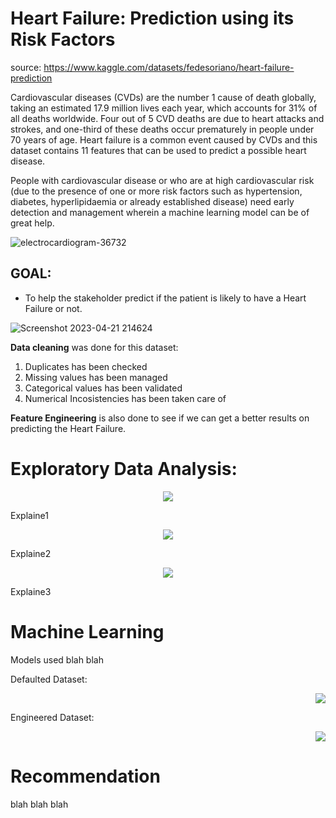 # Heart Failure: Prediction using its Risk Factors

source: https://www.kaggle.com/datasets/fedesoriano/heart-failure-prediction

Cardiovascular diseases (CVDs) are the number 1 cause of death globally, taking an estimated 17.9 million lives each year, which accounts for 31% of all deaths worldwide. Four out of 5 CVD deaths are due to heart attacks and strokes, and one-third of these deaths occur prematurely in people under 70 years of age. Heart failure is a common event caused by CVDs and this dataset contains 11 features that can be used to predict a possible heart disease.

People with cardiovascular disease or who are at high cardiovascular risk (due to the presence of one or more risk factors such as hypertension, diabetes, hyperlipidaemia or already established disease) need early detection and management wherein a machine learning model can be of great help.

![electrocardiogram-36732](https://user-images.githubusercontent.com/125017784/230833923-0714860a-dca3-4971-bed7-eda5e18125ad.png)

## GOAL: 
- To help the stakeholder predict if the patient is likely to have a Heart Failure or not.

![Screenshot 2023-04-21 214624](https://user-images.githubusercontent.com/125017784/235896527-ae16e01c-cfe6-46bb-95af-7e09a8bfe056.png)

**Data cleaning** was done for this dataset:
1. Duplicates has been checked
2. Missing values has been managed
3. Categorical values has been validated
4. Numerical Incosistencies has been taken care of

**Feature Engineering** is also done to see if we can get a better results on predicting the Heart Failure.
   
# Exploratory Data Analysis:

<p align="center">
<img src=https://user-images.githubusercontent.com/125017784/235902485-fa957f24-ecfb-4d77-96f6-114eb5ae8288.png>
</p>

Explaine1
   
<p align="center">  
<img src=https://user-images.githubusercontent.com/125017784/235902476-000f399a-1f32-44cc-a83f-e9d32e80c3a1.png>
</p>

Explaine2
   
<p align="center">   
<img src=https://user-images.githubusercontent.com/125017784/235902587-9321e716-8279-4b0f-851c-ff259d6ab1e3.png>
</p>


Explaine3

# Machine Learning

Models used blah blah

Defaulted Dataset: 

<p align="right">
<img src=https://user-images.githubusercontent.com/125017784/235902415-a928beb0-0952-47ce-aae5-eff875b78dec.png>
</p>


Engineered Dataset:
<p align="right">
<img src=https://user-images.githubusercontent.com/125017784/235902394-ad3f6ffe-3c60-4ffd-a4fb-049987f9872e.png>
</p>



# Recommendation

blah blah blah

